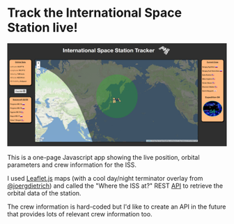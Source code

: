 # Track the International Space Station live!

![Tracker screenshot](https://github.com/corquaid/api-iss-tracker/blob/main/Images/App-screenshot-171120.png)

This is a one-page Javascript app showing the live position, orbital parameters and crew information for the ISS.

I used [Leaflet.js](https://leafletjs.com/) maps (with a cool day/night terminator overlay from [@joergdietrich](https://github.com/joergdietrich/Leaflet.Terminator)) and called the "Where the ISS at?" REST [API](https://wheretheiss.at/w/developer) to retrieve the orbital data of the station.

The crew information is hard-coded but I'd like to create an API in the future that provides lots of relevant crew information too.
